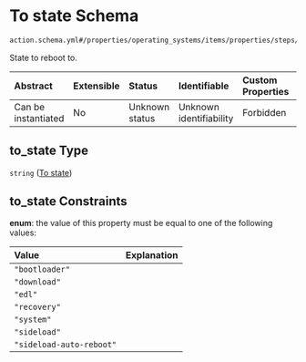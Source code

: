 # To state Schema

```txt
action.schema.yml#/properties/operating_systems/items/properties/steps/items/properties/actions/items/properties/adb:reboot/properties/to_state
```

State to reboot to.

| Abstract            | Extensible | Status         | Identifiable            | Custom Properties | Additional Properties | Access Restrictions | Defined In                                                          |
| :------------------ | :--------- | :------------- | :---------------------- | :---------------- | :-------------------- | :------------------ | :------------------------------------------------------------------ |
| Can be instantiated | No         | Unknown status | Unknown identifiability | Forbidden         | Allowed               | none                | [device.schema.json*](../device.schema.json "open original schema") |

## to_state Type

`string` ([To state](device-properties-operating-systems-operating-system-properties-steps-step-properties-group-step-action-properties-adbreboot-action-properties-to-state.md))

## to_state Constraints

**enum**: the value of this property must be equal to one of the following values:

| Value                    | Explanation |
| :----------------------- | :---------- |
| `"bootloader"`           |             |
| `"download"`             |             |
| `"edl"`                  |             |
| `"recovery"`             |             |
| `"system"`               |             |
| `"sideload"`             |             |
| `"sideload-auto-reboot"` |             |
